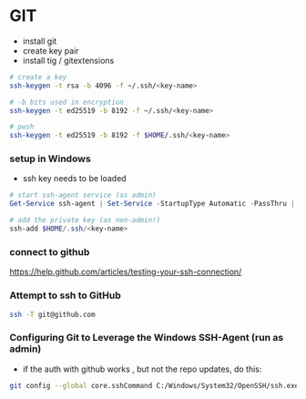 
# GIT

- install git
- create key pair
- install tig / gitextensions

```sh
# create a key
ssh-keygen -t rsa -b 4096 -f ~/.ssh/<key-name>

# -b bits used in encryption
ssh-keygen -t ed25519 -b 8192 -f ~/.ssh/<key-name>

# pwsh
ssh-keygen -t ed25519 -b 8192 -f $HOME/.ssh/<key-name>
```

### setup in Windows

- ssh key needs to be loaded

```powershell
# start ssh-agent service (as admin)
Get-Service ssh-agent | Set-Service -StartupType Automatic -PassThru | Start-Service

# add the private key (as non-admin!)
ssh-add $HOME/.ssh/<key-name>
```

### connect to github

https://help.github.com/articles/testing-your-ssh-connection/

### Attempt to ssh to GitHub

```sh
ssh -T git@github.com
```

### Configuring Git to Leverage the Windows SSH-Agent (run as admin)

 -  if the auth with github works , but not the repo updates, do this:

```sh
git config --global core.sshCommand C:/Windows/System32/OpenSSH/ssh.exe
```